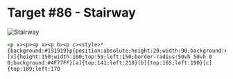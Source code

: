 # Target #86 - Stairway

![Stairway](https://cssbattle.dev/targets/86.png)

```
<p x><p><p a><p b><p c><style>*{background:#191919}p{position:absolute;height:20;width:90;background:#191919;top:117;left:230}[x]{height:150;width:100;top:59;left:150;border-radius:50vh 50vh 0 0;background:#4F77FF}[a]{top:141;left:210}[b]{top:165;left:190}[c]{top:189;left:170
```
